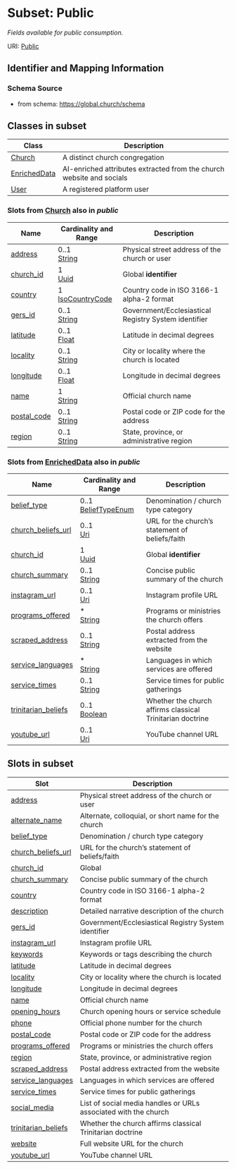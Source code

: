 # Subset: Public 


_Fields available for public consumption._



URI: [Public](Public.md)



## Identifier and Mapping Information






### Schema Source


* from schema: https://global.church/schema












        


        


        



        


        

        


        

        

        


        

        




        


        


        

        

        

        

        

        

        


        


        

        





        



        

        


        




        



        


        






## Classes in subset

| Class | Description |
| --- | --- |
| [Church](Church.md) | A distinct church congregation |
| [EnrichedData](EnrichedData.md) | AI-enriched attributes extracted from the church website and socials |
| [User](User.md) | A registered platform user |


### Slots from [Church](Church.md) also in _public_

| Name | Cardinality and Range | Description |
| ---  | ---  | --- |
| [address](address.md) | 0..1 <br/> [String](String.md) | Physical street address of the church or user  |
| [church_id](church_id.md) | 1 <br/> [Uuid](Uuid.md) | Global **identifier** |
| [country](country.md) | 1 <br/> [IsoCountryCode](IsoCountryCode.md) | Country code in ISO 3166-1 alpha-2 format  |
| [gers_id](gers_id.md) | 0..1 <br/> [String](String.md) | Government/Ecclesiastical Registry System identifier  |
| [latitude](latitude.md) | 0..1 <br/> [Float](Float.md) | Latitude in decimal degrees  |
| [locality](locality.md) | 0..1 <br/> [String](String.md) | City or locality where the church is located  |
| [longitude](longitude.md) | 0..1 <br/> [Float](Float.md) | Longitude in decimal degrees  |
| [name](name.md) | 1 <br/> [String](String.md) | Official church name  |
| [postal_code](postal_code.md) | 0..1 <br/> [String](String.md) | Postal code or ZIP code for the address  |
| [region](region.md) | 0..1 <br/> [String](String.md) | State, province, or administrative region  |

### Slots from [EnrichedData](EnrichedData.md) also in _public_

| Name | Cardinality and Range | Description |
| ---  | ---  | --- |
| [belief_type](belief_type.md) | 0..1 <br/> [BeliefTypeEnum](BeliefTypeEnum.md) | Denomination / church type category  |
| [church_beliefs_url](church_beliefs_url.md) | 0..1 <br/> [Uri](Uri.md) | URL for the church’s statement of beliefs/faith  |
| [church_id](church_id.md) | 1 <br/> [Uuid](Uuid.md) | Global **identifier** |
| [church_summary](church_summary.md) | 0..1 <br/> [String](String.md) | Concise public summary of the church  |
| [instagram_url](instagram_url.md) | 0..1 <br/> [Uri](Uri.md) | Instagram profile URL  |
| [programs_offered](programs_offered.md) | * <br/> [String](String.md) | Programs or ministries the church offers  |
| [scraped_address](scraped_address.md) | 0..1 <br/> [String](String.md) | Postal address extracted from the website  |
| [service_languages](service_languages.md) | * <br/> [String](String.md) | Languages in which services are offered  |
| [service_times](service_times.md) | 0..1 <br/> [String](String.md) | Service times for public gatherings  |
| [trinitarian_beliefs](trinitarian_beliefs.md) | 0..1 <br/> [Boolean](Boolean.md) | Whether the church affirms classical Trinitarian doctrine  |
| [youtube_url](youtube_url.md) | 0..1 <br/> [Uri](Uri.md) | YouTube channel URL  |





## Slots in subset

| Slot | Description |
| --- | --- |
| [address](address.md) | Physical street address of the church or user |
| [alternate_name](alternate_name.md) | Alternate, colloquial, or short name for the church |
| [belief_type](belief_type.md) | Denomination / church type category |
| [church_beliefs_url](church_beliefs_url.md) | URL for the church’s statement of beliefs/faith |
| [church_id](church_id.md) | Global |
| [church_summary](church_summary.md) | Concise public summary of the church |
| [country](country.md) | Country code in ISO 3166-1 alpha-2 format |
| [description](description.md) | Detailed narrative description of the church |
| [gers_id](gers_id.md) | Government/Ecclesiastical Registry System identifier |
| [instagram_url](instagram_url.md) | Instagram profile URL |
| [keywords](keywords.md) | Keywords or tags describing the church |
| [latitude](latitude.md) | Latitude in decimal degrees |
| [locality](locality.md) | City or locality where the church is located |
| [longitude](longitude.md) | Longitude in decimal degrees |
| [name](name.md) | Official church name |
| [opening_hours](opening_hours.md) | Church opening hours or service schedule |
| [phone](phone.md) | Official phone number for the church |
| [postal_code](postal_code.md) | Postal code or ZIP code for the address |
| [programs_offered](programs_offered.md) | Programs or ministries the church offers |
| [region](region.md) | State, province, or administrative region |
| [scraped_address](scraped_address.md) | Postal address extracted from the website |
| [service_languages](service_languages.md) | Languages in which services are offered |
| [service_times](service_times.md) | Service times for public gatherings |
| [social_media](social_media.md) | List of social media handles or URLs associated with the church |
| [trinitarian_beliefs](trinitarian_beliefs.md) | Whether the church affirms classical Trinitarian doctrine |
| [website](website.md) | Full website URL for the church |
| [youtube_url](youtube_url.md) | YouTube channel URL |


